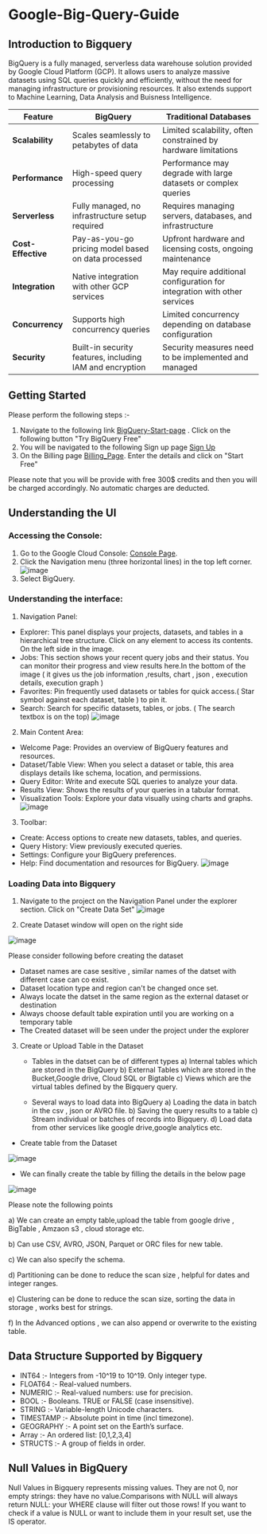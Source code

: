 # Google-Big-Query-Guide

## Introduction to Bigquery

BigQuery is a fully managed, serverless data warehouse solution provided by Google Cloud Platform (GCP). It allows users to analyze massive datasets using SQL queries quickly and efficiently, without the need for managing infrastructure or provisioning resources. It also extends support to Machine Learning, Data Analysis and Buisness Intelligence.

| Feature            | BigQuery                             | Traditional Databases               |
|--------------------|--------------------------------------|------------------------------------|
| **Scalability**    | Scales seamlessly to petabytes of data | Limited scalability, often constrained by hardware limitations |
| **Performance**    | High-speed query processing           | Performance may degrade with large datasets or complex queries |
| **Serverless**     | Fully managed, no infrastructure setup required | Requires managing servers, databases, and infrastructure |
| **Cost-Effective** | Pay-as-you-go pricing model based on data processed | Upfront hardware and licensing costs, ongoing maintenance |
| **Integration**    | Native integration with other GCP services | May require additional configuration for integration with other services |
| **Concurrency**    | Supports high concurrency queries     | Limited concurrency depending on database configuration |
| **Security**       | Built-in security features, including IAM and encryption | Security measures need to be implemented and managed |


## Getting Started 

Please perform the following steps :- 

1. Navigate to the following link [BigQuery-Start-page](https://cloud.google.com/bigquery?hl=en) . Click on the following button "Try BigQuery Free"
2. You will be navigated to the following Sign up page [Sign Up](https://console.cloud.google.com/freetrial/signup/tos)
3. On the Billing page [Billing_Page](https://console.cloud.google.com/freetrial/signup/billing/NL). Enter the details and click on "Start Free"

Please note that you will be provide with free 300$ credits and then you will be charged accordingly. No automatic charges are deducted. 


## Understanding the UI

### Accessing the Console:

1. Go to the Google Cloud Console: [Console Page](https://console.cloud.google.com).
2. Click the Navigation menu (three horizontal lines) in the top left corner.
![image](https://github.com/Saurav6789/Google-Big-Query-Guide/assets/45622711/27e2288f-e3a5-4c92-a2bd-454f9906d2bc)
3. Select BigQuery.


### Understanding the interface:

1. Navigation Panel:

- Explorer: This panel displays your projects, datasets, and tables in a hierarchical tree structure. Click on any element to access its contents. On the left side in the image.
- Jobs: This section shows your recent query jobs and their status. You can monitor their progress and view results here.In the bottom of the image ( it gives us the job information ,results, chart , json , execution details, execution graph )
- Favorites: Pin frequently used datasets or tables for quick access.( Star symbol against each dataset, table ) to pin it. 
- Search: Search for specific datasets, tables, or jobs. ( The search textbox is on the top)
![image](https://github.com/Saurav6789/Google-Big-Query-Guide/assets/45622711/b190d882-75a1-493c-acec-f034c4e84666)


2. Main Content Area:

- Welcome Page: Provides an overview of BigQuery features and resources.
- Dataset/Table View: When you select a dataset or table, this area displays details like schema, location, and permissions.
- Query Editor: Write and execute SQL queries to analyze your data.
- Results View: Shows the results of your queries in a tabular format.
- Visualization Tools: Explore your data visually using charts and graphs.
![image](https://github.com/Saurav6789/Google-Big-Query-Guide/assets/45622711/77282791-01f1-4743-b86e-66f2d5f00c38)


3. Toolbar:

- Create: Access options to create new datasets, tables, and queries.
- Query History: View previously executed queries.
- Settings: Configure your BigQuery preferences.
- Help: Find documentation and resources for BigQuery.
![image](https://github.com/Saurav6789/Google-Big-Query-Guide/assets/45622711/ef5376bb-494c-4f9c-a860-962724dc998d)


### Loading Data into Bigquery 

1. Navigate to the project on the Navigation Panel under the explorer section. Click on "Create Data Set"
  ![image](https://github.com/Saurav6789/Google-Big-Query-Guide/assets/45622711/399d1edf-3de3-452a-99e9-c9749d9905e7)

2. Create Dataset window will open on the right side
   
  ![image](https://github.com/Saurav6789/Google-Big-Query-Guide/assets/45622711/e911a428-61ff-4b0c-8c24-610bd8942b59)


   Please consider following before creating the dataset 
   - Dataset names are case sesitive , similar names of the datset with different case can co exist.
   - Dataset location type and region can't be changed once set.
   - Always locate the datset in the same region as the external dataset or destination
   - Always choose default table expiration until you are working on a temporary table
   - The Created dataset will be seen under the project under the explorer

3. Create or Upload Table in the Dataset

   - Tables in the datset can be of different types
     a) Internal tables which are stored in the BigQuery
     b) External Tables which are stored in the Bucket,Google drive, Cloud SQL or Bigtable
     c) Views which are the virtual tables defined by the Bigquery query.

   - Several ways to load data into BigQuery
     a) Loading the data in batch in the csv , json or AVRO file.
     b) Saving the query results to a table
     c) Stream individual or batches of records into Bigquery.
     d) Load data from other services like google drive,google analytics etc.
  
  - Create table from the Dataset

![image](https://github.com/Saurav6789/Google-Big-Query-Guide/assets/45622711/3582016e-4bf8-494a-bc6c-f0f9fe4792e8)

  - We can finally create the table by filling the details in the below page
    
![image](https://github.com/Saurav6789/Google-Big-Query-Guide/assets/45622711/7576ba97-8ce9-44a6-bd9a-503d7846da0d)


  Please note the following points 

  a) We can create an empty table,upload the table from google drive , BigTable , Amzaon s3 , cloud storage etc.
  
  b) Can use CSV, AVRO, JSON, Parquet or ORC files for new table.
  
  c) We can also specify the schema.
  
  d) Partitioning can be done to reduce the scan size , helpful for dates and integer ranges.
  
  e) Clustering can be done to reduce the scan size, sorting the data in storage , works best for strings.
  
  f) In the Advanced options , we can also append or overwrite to the existing table. 


  ## Data Structure Supported by Bigquery

  - INT64 :- Integers from -10^19 to 10^19. Only integer type.
  - FLOAT64 :- Real-valued numbers.
  - NUMERIC :- Real-valued numbers: use for precision.
  - BOOL :- Booleans. TRUE or FALSE (case insensitive).
  - STRING :- Variable-length Unicode characters.
  - TIMESTAMP :- Absolute point in time (incl timezone).
  - GEOGRAPHY :- A point set on the Earth’s surface.
  - Array :- An ordered list: [0,1,2,3,4]
  - STRUCTS :- A group of fields in order.


## Null Values in BigQuery 

Null Values in Bigquery represents missing values. They are not 0, nor empty strings: they have no value.Comparisons with NULL will always return NULL: your WHERE
clause will filter out those rows! If you want to check if a value is NULL or want to include them in your result set, use the IS operator.



  


